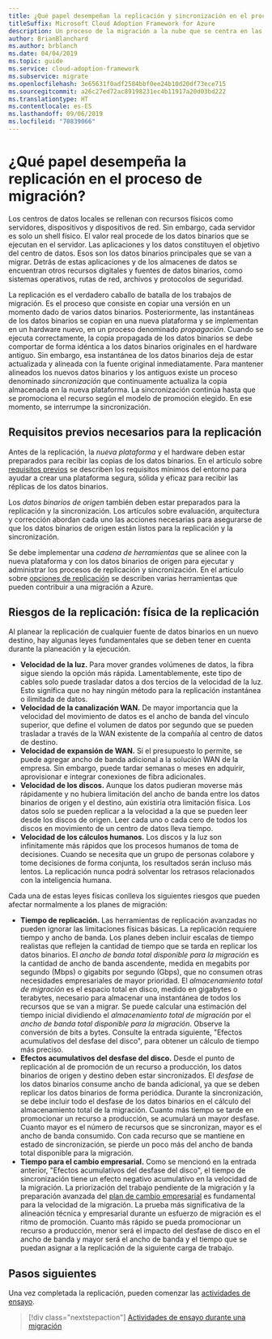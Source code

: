 ```yaml
---
title: ¿Qué papel desempeñan la replicación y sincronización en el proceso de migración?
titleSuffix: Microsoft Cloud Adoption Framework for Azure
description: Un proceso de la migración a la nube que se centra en las tareas de migración de cargas de trabajo.
author: BrianBlanchard
ms.author: brblanch
ms.date: 04/04/2019
ms.topic: guide
ms.service: cloud-adoption-framework
ms.subservice: migrate
ms.openlocfilehash: 3e65631f0adf2584bbf0ee24b10d20df73ece715
ms.sourcegitcommit: a26c27ed72ac89198231ec4b11917a20d03bd222
ms.translationtype: HT
ms.contentlocale: es-ES
ms.lasthandoff: 09/06/2019
ms.locfileid: "70839066"
---
```

<!-- markdownlint-disable MD026 -->

# <a name="what-role-does-replication-play-in-the-migration-process"></a>¿Qué papel desempeña la replicación en el proceso de migración?

Los centros de datos locales se rellenan con recursos físicos como servidores, dispositivos y dispositivos de red. Sin embargo, cada servidor es solo un shell físico. El valor real procede de los datos binarios que se ejecutan en el servidor. Las aplicaciones y los datos constituyen el objetivo del centro de datos. Esos son los datos binarios principales que se van a migrar. Detrás de estas aplicaciones y de los almacenes de datos se encuentran otros recursos digitales y fuentes de datos binarios, como sistemas operativos, rutas de red, archivos y protocolos de seguridad.

La replicación es el verdadero caballo de batalla de los trabajos de migración. Es el proceso que consiste en copiar una versión en un momento dado de varios datos binarios. Posteriormente, las instantáneas de los datos binarios se copian en una nueva plataforma y se implementan en un hardware nuevo, en un proceso denominado *propagación*. Cuando se ejecuta correctamente, la copia propagada de los datos binarios se debe comportar de forma idéntica a los datos binarios originales en el hardware antiguo. Sin embargo, esa instantánea de los datos binarios deja de estar actualizada y alineada con la fuente original inmediatamente. Para mantener alineados los nuevos datos binarios y los antiguos existe un proceso denominado *sincronización* que continuamente actualiza la copia almacenada en la nueva plataforma. La sincronización continúa hasta que se promociona el recurso según el modelo de promoción elegido. En ese momento, se interrumpe la sincronización.

## <a name="required-prerequisites-to-replication"></a>Requisitos previos necesarios para la replicación

Antes de la replicación, la *nueva plataforma* y el hardware deben estar preparados para recibir las copias de los datos binarios. En el artículo sobre [requisitos previos](../prerequisites/index.md) se describen los requisitos mínimos del entorno para ayudar a crear una plataforma segura, sólida y eficaz para recibir las réplicas de los datos binarios.

Los *datos binarios de origen* también deben estar preparados para la replicación y la sincronización. Los artículos sobre evaluación, arquitectura y corrección abordan cada uno las acciones necesarias para asegurarse de que los datos binarios de origen están listos para la replicación y la sincronización.

Se debe implementar una *cadena de herramientas* que se alinee con la nueva plataforma y con los datos binarios de origen para ejecutar y administrar los procesos de replicación y sincronización. En el artículo sobre [opciones de replicación](./replicate-options.md) se describen varias herramientas que pueden contribuir a una migración a Azure.

## <a name="replication-risks---physics-of-replication"></a>Riesgos de la replicación: física de la replicación

Al planear la replicación de cualquier fuente de datos binarios en un nuevo destino, hay algunas leyes fundamentales que se deben tener en cuenta durante la planeación y la ejecución.

- **Velocidad de la luz.** Para mover grandes volúmenes de datos, la fibra sigue siendo la opción más rápida. Lamentablemente, este tipo de cables solo puede trasladar datos a dos tercios de la velocidad de la luz. Esto significa que no hay ningún método para la replicación instantánea o ilimitada de datos.
- **Velocidad de la canalización WAN.** De mayor importancia que la velocidad del movimiento de datos es el ancho de banda del vínculo superior, que define el volumen de datos por segundo que se pueden trasladar a través de la WAN existente de la compañía al centro de datos de destino.
- **Velocidad de expansión de WAN.** Si el presupuesto lo permite, se puede agregar ancho de banda adicional a la solución WAN de la empresa. Sin embargo, puede tardar semanas o meses en adquirir, aprovisionar e integrar conexiones de fibra adicionales.
- **Velocidad de los discos.** Aunque los datos pudieran moverse más rápidamente y no hubiera limitación del ancho de banda entre los datos binarios de origen y el destino, aún existiría otra limitación física. Los datos solo se pueden replicar a la velocidad a la que se pueden leer desde los discos de origen. Leer cada uno o cada cero de todos los discos en movimiento de un centro de datos lleva tiempo.
- **Velocidad de los cálculos humanos.** Los discos y la luz son infinitamente más rápidos que los procesos humanos de toma de decisiones. Cuando se necesita que un grupo de personas colabore y tome decisiones de forma conjunta, los resultados serán incluso más lentos. La replicación nunca podrá solventar los retrasos relacionados con la inteligencia humana.

Cada una de estas leyes físicas conlleva los siguientes riesgos que pueden afectar normalmente a los planes de migración:

- **Tiempo de replicación.** Las herramientas de replicación avanzadas no pueden ignorar las limitaciones físicas básicas. La replicación requiere tiempo y ancho de banda. Los planes deben incluir escalas de tiempo realistas que reflejen la cantidad de tiempo que se tarda en replicar los datos binarios. El *ancho de banda total disponible para la migración* es la cantidad de ancho de banda ascendente, medida en megabits por segundo (Mbps) o gigabits por segundo (Gbps), que no consumen otras necesidades empresariales de mayor prioridad. El *almacenamiento total de migración* es el espacio total en disco, medido en gigabytes o terabytes, necesario para almacenar una instantánea de todos los recursos que se van a migrar. Se puede calcular una estimación del tiempo inicial dividiendo el *almacenamiento total de migración* por el *ancho de banda total disponible para la migración*. Observe la conversión de bits a bytes. Consulte la entrada siguiente, "Efectos acumulativos del desfase del disco", para obtener un cálculo de tiempo más preciso.
- **Efectos acumulativos del desfase del disco.** Desde el punto de replicación al de promoción de un recurso a producción, los datos binarios de origen y destino deben estar sincronizados. El *desfase* de los datos binarios consume ancho de banda adicional, ya que se deben replicar los datos binarios de forma periódica. Durante la sincronización, se debe incluir todo el desfase de los datos binarios en el cálculo del almacenamiento total de la migración. Cuanto más tiempo se tarde en promocionar un recurso a producción, se acumulará un mayor desfase. Cuanto mayor es el número de recursos que se sincronizan, mayor es el ancho de banda consumido. Con cada recurso que se mantiene en estado de sincronización, se pierde un poco más del ancho de banda total disponible para la migración.
- **Tiempo para el cambio empresarial.** Como se mencionó en la entrada anterior, "Efectos acumulativos del desfase del disco", el tiempo de sincronización tiene un efecto negativo acumulativo en la velocidad de la migración. La priorización del trabajo pendiente de la migración y la preparación avanzada del [plan de cambio empresarial](../optimize/business-change-plan.md) es fundamental para la velocidad de la migración. La prueba más significativa de la alineación técnica y empresarial durante un esfuerzo de migración es el ritmo de promoción. Cuanto más rápido se pueda promocionar un recurso a producción, menor será el impacto del desfase de disco en el ancho de banda y mayor será el ancho de banda y el tiempo que se puedan asignar a la replicación de la siguiente carga de trabajo.

## <a name="next-steps"></a>Pasos siguientes

Una vez completada la replicación, pueden comenzar las [actividades de ensayo](./stage.md).

> [!div class="nextstepaction"]
> [Actividades de ensayo durante una migración](./stage.md)
